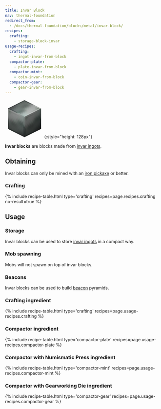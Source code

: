 ```yaml
---
title: Invar Block
nav: thermal-foundation
redirect_from:
  - /docs/thermal-foundation/blocks/metal/invar-block/
recipes:
  crafting:
    - storage-block-invar
usage-recipes:
  crafting:
    - ingot-invar-from-block
  compactor-plate:
    - plate-invar-from-block
  compactor-mint:
    - coin-invar-from-block
  compactor-gear:
    - gear-invar-from-block
---
```


![Invar block](/assets/images/thermal-foundation/storage-block-invar.png){:style="height: 128px"}


**Invar blocks** are blocks made from [invar ingots](/docs/invar-ingot/).


Obtaining
---------

Invar blocks can only be mined with an [iron
pickaxe](https://minecraft.gamepedia.com/Pickaxe) or better.

### Crafting
{% include recipe-table.html type='crafting' recipes=page.recipes.crafting no-result=true %}


Usage
-----

### Storage
Invar blocks can be used to store [invar ingots](/docs/invar-ingot/) in a
compact way.

### Mob spawning
Mobs will not spawn on top of invar blocks.

### Beacons
Invar blocks can be used to build
[beacon](https://minecraft.gamepedia.com/Beacon) pyramids.

### Crafting ingredient
{% include recipe-table.html type='crafting' recipes=page.usage-recipes.crafting %}

### Compactor ingredient
{% include recipe-table.html type='compactor-plate' recipes=page.usage-recipes.compactor-plate %}

### Compactor with Numismatic Press ingredient
{% include recipe-table.html type='compactor-mint' recipes=page.usage-recipes.compactor-mint %}

### Compactor with Gearworking Die ingredient
{% include recipe-table.html type='compactor-gear' recipes=page.usage-recipes.compactor-gear %}
